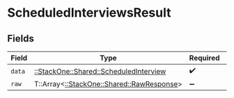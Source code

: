 # ScheduledInterviewsResult


## Fields

| Field                                                                               | Type                                                                                | Required                                                                            | Description                                                                         |
| ----------------------------------------------------------------------------------- | ----------------------------------------------------------------------------------- | ----------------------------------------------------------------------------------- | ----------------------------------------------------------------------------------- |
| `data`                                                                              | [::StackOne::Shared::ScheduledInterview](../../models/shared/scheduledinterview.md) | :heavy_check_mark:                                                                  | N/A                                                                                 |
| `raw`                                                                               | T::Array<[::StackOne::Shared::RawResponse](../../models/shared/rawresponse.md)>     | :heavy_minus_sign:                                                                  | N/A                                                                                 |